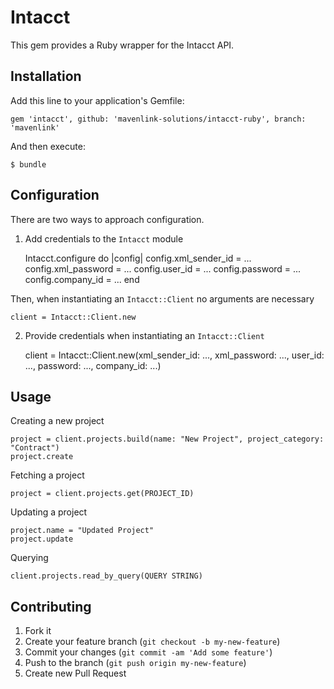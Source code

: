 # Intacct

This gem provides a Ruby wrapper for the Intacct API.

## Installation

Add this line to your application's Gemfile:

    gem 'intacct', github: 'mavenlink-solutions/intacct-ruby', branch: 'mavenlink'

And then execute:

    $ bundle


## Configuration

There are two ways to approach configuration.

1) Add credentials to the `Intacct` module

    Intacct.configure do |config|
        config.xml_sender_id = ...
        config.xml_password  = ...
        config.user_id       = ...
        config.password      = ...
        config.company_id    = ...
    end
    
Then, when instantiating an `Intacct::Client` no arguments are necessary

    client = Intacct::Client.new
    
2) Provide credentials when instantiating an `Intacct::Client`
    
    client = Intacct::Client.new(xml_sender_id: ..., xml_password: ..., user_id: ..., password: ..., company_id: ...)

## Usage
    
Creating a new project

    project = client.projects.build(name: "New Project", project_category: "Contract")
    project.create
    
Fetching a project
    
    project = client.projects.get(PROJECT_ID)
    
Updating a project
    
    project.name = "Updated Project"
    project.update
    
Querying
    
    client.projects.read_by_query(QUERY STRING)

## Contributing

1. Fork it
2. Create your feature branch (`git checkout -b my-new-feature`)
3. Commit your changes (`git commit -am 'Add some feature'`)
4. Push to the branch (`git push origin my-new-feature`)
5. Create new Pull Request
